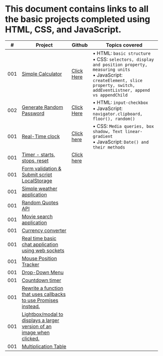 # This document contains links to all the basic projects completed using HTML, CSS, and JavaScript.

| # | Project | Github | Topics covered |
| --- | --- | --- | --- |
| 001 | [Simple Calculator](https://harshitha-sc23.github.io/JSBeginners/simple-calculator/calculator.html)| [Click Here](https://github.com/HARSHITHA-SC23/JSBeginners/tree/main/simple-calculator) |&bull; HTML: `basic structure`<br>&bull; CSS: `selectors, display and position property, measuring units`<br>&bull; JavaScript: `createElement, slice property, switch, addEventListner, append vs appendChild` |
| 002 | [Generate Random Password](https://harshitha-sc23.github.io/JSBeginners/password-generator/generator.html)| [Click Here](https://github.com/HARSHITHA-SC23/JSBeginners/tree/main/password-generator)|&bull; HTML: `input-checkbox` <br>&bull; JavaScript: `navigator.clipboard, floor(), random()` |
| 001 | [Real-Time clock](https://harshitha-sc23.github.io/JSBeginners/digital-clock/clock.html)| [Click here](https://github.com/HARSHITHA-SC23/JSBeginners/tree/main/digital-clock) | &bull; CSS: `Media queries, box shadow, Text linear-gradient`<br>&bull; JavaScript: `Date() and their methods`|
| 001 | [Timer - starts, stops, reset](https://harshitha-sc23.github.io/JSBeginners/timer/timer.html)| [Click here](https://github.com/HARSHITHA-SC23/JSBeginners/tree/main/timer) | |
| 001 | [Form validation & Submit script LocalStorage](#)| | |
| 001 | [Simple weather application](#)| | |
| 001 | [Random Quotes API](#)| | |
| 001 | [Movie search application](#)| | |
| 001 | [Currency converter](#)| | |
| 001 | [Real time basic chat application using web sockets](#)| | |
| 001 | [Mouse Position Tracker](#)| | |
| 001 | [Drop-Down Menu](#)| | |
| 001 | [Countdown timer](#)| | |
| 001 | [Rewrite a function that uses callbacks to use Promises instead.](#)| | |
| 001 | [Lightbox/modal to displays a larger version of an image when clicked.](#)| | |
| 001 | [Multiplication Table](#)| | |